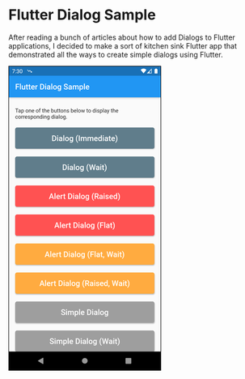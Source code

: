 # Flutter Dialog Sample

After reading a bunch of articles about how to add Dialogs to Flutter applications, I decided to make a sort of kitchen sink Flutter app that demonstrated all the ways to create simple dialogs using Flutter.

![Home Page](images/image-01.png)

